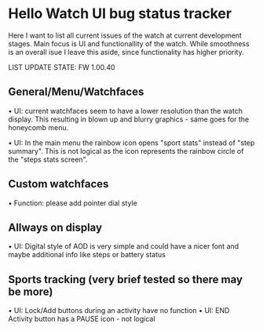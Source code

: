# Hello Watch UI bug status tracker
Here I want to list all current issues of the watch at current development stages. Main focus is UI and functionallity of the watch. While smoothness is an overall isue I leave this aside, since functionality has higher priority.

LIST UPDATE STATE: FW 1.00.40

## General/Menu/Watchfaces
• UI: current watchfaces seem to have a lower resolution than the watch display. 
This resulting in blown up and blurry graphics - same goes for the honeycomb menu.

• UI: In the main menu the rainbow icon opens "sport stats" instead of "step summary". 
This is not logical as the icon represents the rainbow circle of the "steps stats screen".

## Custom watchfaces
• Function: please add pointer dial style

## Allways on display
• UI: Digital style of AOD is very simple and could have a nicer font and maybe additional info like steps or battery status


## Sports tracking (very brief tested so there may be more)
• UI: Lock/Add buttons during an activity have no function
• UI: END Activity button has a PAUSE icon - not logical


